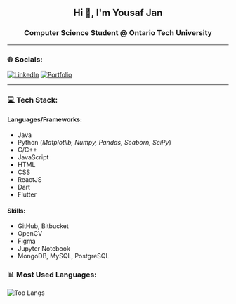 <div align="center">

## Hi 👋, I'm Yousaf Jan  
### **Computer Science Student @ Ontario Tech University**    

</div>

---

### 🌐 Socials:
[![LinkedIn](https://img.shields.io/badge/LinkedIn-0077B5?style=for-the-badge&logo=linkedin&logoColor=white)](https://www.linkedin.com/in/yousafajan/)
[![Portfolio](https://img.shields.io/badge/Portfolio-000000?style=for-the-badge&logo=github&logoColor=white)](https://yousaf-ajan.github.io/yousaf-portfolio/)

---

### 💻 Tech Stack:
#### Languages/Frameworks:
- Java  
- Python (*Matplotlib, Numpy, Pandas, Seaborn, SciPy*)  
- C/C++  
- JavaScript  
- HTML  
- CSS  
- ReactJS  
- Dart  
- Flutter  

#### Skills:
- GitHub, Bitbucket
- OpenCV  
- Figma 
- Jupyter Notebook  
- MongoDB, MySQL, PostgreSQL  
 

### 📊 Most Used Languages:
<!-- Add a GitHub stats widget here, e.g., using shields.io or GitHub Readme Stats -->
![Top Langs](https://github-readme-stats.vercel.app/api/top-langs/?username=Yousaf-AJan&layout=compact&theme=radical)
